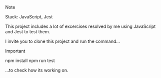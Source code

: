 >[!NOTE]
Stack: JavaScript, Jest

This project includes a lot of excercises resolved by me using JavaScript and Jest to test them.

I invite you to clone this project and run the command...


>[!IMPORTANT]
npm install
npm run test

...to check how its working on. 
